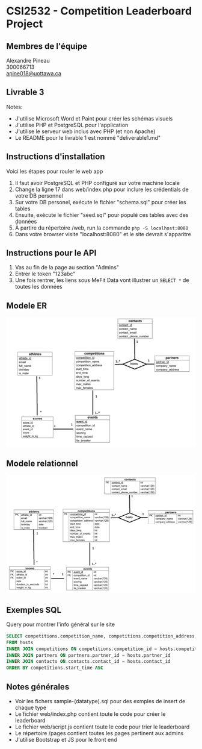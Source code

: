 # CSI2532 - Competition Leaderboard Project

## Membres de l'équipe
Alexandre Pineau  
300066713  
apine018@uottawa.ca

## Livrable 3
Notes:
* J'utilise Microsoft Word et Paint pour créer les schémas visuels
* J'utilise PHP et PostgreSQL pour l'application
* J'utilise le serveur web inclus avec PHP (et non Apache)
* Le README pour le livrable 1 est nommé "deliverable1.md"

## Instructions d'installation
Voici les étapes pour rouler le web app
1. Il faut avoir PostgreSQL et PHP configuré sur votre machine locale
2. Change la ligne 17 dans web/index.php pour inclure les crédentials de votre DB personnel
3. Sur votre DB personel, exécute le fichier "schema.sql" pour créer les tables
4. Ensuite, exécute le fichier "seed.sql" pour populé ces tables avec des données
5. À partire du répertoire /web, run la commande `php -S localhost:8080`
6. Dans votre browser visite "localhost:8080" et le site devrait s'apparitre

## Instructions pour le API
1. Vas au fin de la page au section "Admins"
2. Entrer le token "123abc"
3. Une fois rentrer, les liens sous MeFit Data vont illustrer un `SELECT *` de toutes les données

## Modele ER
![alt text](assets/deliverable3/er-model.PNG "ER Model")

## Modele relationnel
![alt text](assets/deliverable3/relational-model.PNG "Relational Model")

## Exemples SQL
Query pour montrer l'info général sur le site
```sql
SELECT competitions.competition_name, competitions.competition_address, competitions.start_time, partners.company_name, contacts.contact_name, contacts.contact_email, contacts.contact_phone_number
FROM hosts
INNER JOIN competitions ON competitions.competition_id = hosts.competition_id
INNER JOIN partners ON partners.partner_id = hosts.partner_id
INNER JOIN contacts ON contacts.contact_id = hosts.contact_id
ORDER BY competitions.start_time ASC
```

## Notes générales
- Voir les fichers sample-(datatype).sql pour des exmples de insert de chaque type
- Le fichier web/index.php contient toute le code pour créer le leaderboard
- Le fichier web/script.js contient toute le code pour trier le leaderboard
- Le répertoire /pages contient toutes les pages pertinent aux admins
- J'utilise Bootstrap et JS pour le front end